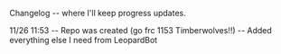 Changelog -- where I'll keep progress updates.

11/26 11:53 -- Repo was created (go frc 1153 Timberwolves!!)
            -- Added everything else I need from LeopardBot

